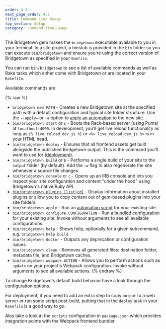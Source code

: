 ```yaml
---
order: 4.2
next_page_order: 4.5
title: Command Line Usage
top_section: Setup
category: command-line-usage
---
```


The Bridgetown gem makes the `bridgetown` executable available to you in your terminal. In a site project, a binstub is provided in the `bin` folder so you can execute `bin/bridgetown` and ensure you're using the correct version of Bridgetown as specified in your `Gemfile`.

You can run `bin/bridgetown` to see a list of available commands as well as Rake tasks which either come with Bridgetown or are located in your `Rakefile`.

Available commands are:

{% raw %}
* `bridgetown new PATH` - Creates a new Bridgetown site at the specified path with a default configuration and typical site folder structure. Use the `--apply=` or `-a` option to [apply an automation](/docs/automations) to the new site.
* `bin/bridgetown start` or `s` - Boots the Rack-based server (using Puma) at `localhost:4000`. In development, you'll get live reload functionality as long as `{% live_reload_dev_js %}` or `<%= live_reload_dev_js %>` is in your HTML head.
* `bin/bridgetown deploy` - Ensures that all frontend assets get built alongside the published Bridgetown output. This is the command you'll want to use for ([deployment](/docs/deployment)).
* `bin/bridgetown build` or `b` - Performs a single build of your site to the `output` folder (by default). Add the `-w` flag to also regenerate the site whenever a source file changes.
* `bin/bridgetown console` or `c` - Opens up an IRB console and lets you
  inspect your site configuration and content "under the hood" using
  Bridgetown's native Ruby API.
* [`bin/bridgetown plugins [list|cd]`](/docs/commands/plugins) - Display information about installed plugins or allow you to copy content out of gem-based plugins into your site folders.
* `bin/bridgetown apply` - Run an [automation script](/docs/automations) for your existing site.
* `bin/bridgetown configure CONFIGURATION` - Run a [bundled configuration](/docs/bundled-configurations) for your existing site. Invoke without arguments to see all available configurations.
* `bin/bridgetown help` - Shows help, optionally for a given subcommand, e.g. `bridgetown help build`.
* `bin/bridgetown doctor` - Outputs any deprecation or configuration issues.
* `bin/bridgetown clean` - Removes all generated files: destination folder, metadata file, and Bridgetown caches.
* `bin/bridgetown webpack ACTION` - Allows you to perform actions such as `update` on your project's Webpack configuration. Invoke without arguments to see all available actions.
{% endraw %}

To change Bridgetown's default build behavior have a look through the [configuration options](/docs/configuration).

For deployment, if you need to add an extra step to copy `output` to a web server or run some script post-build, putting that in the `deploy` task in your `Rakefile` is a good way to go.

Alos take a look at the `scripts` configuration in `package.json` which provides integration points with the Webpack frontend bundler.
